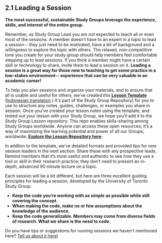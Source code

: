## 2.1 Leading a Session  ##
**The most successful, sustainable Study Groups leverage the experience, skills, and interest of the entire group.** 

Remember, as Study Group Lead you are *not* expected to teach all or even most of the sessions. A member doesn’t have to an expert in a topic to lead a session-- they just need to be motivated, have a bit of background and a willingness to explore the topic with others. The relaxed, non-competitive tone you create for your study group should help members feel comfortable stepping up to lead sessions. If you think a member might have a certain skill or technology to share, invite them to lead a session on it. **Leading a session is a great way for those new to teaching to get some practice in a low-stakes environment-- experience that can be very valuable in an academic career!** 

 To help you plan sessions and organize your materials, and to ensure that all is usable and useful for others, we’ve created this **[Lesson Template](https://github.com/mozillascience/studyGroup/blob/gh-pages/lesson-template.md)** ([Indonesian translation](https://github.com/mozillascience/studyGroup/blob/gh-pages/lesson-template-id.md).) It's part of the Study Group Repository) for you to use to structure any notes, guides, challenges, or examples you share in session. Once you’ve created your lesson notes using the template, and tested out your lesson with your Study Group, we hope you’ll add it to the Study Group Lesson repository.  This repo enables skills-sharing among Study Groups worldwide. Anyone can access these open resources; it’s a way of maximizing the learning potential and power of all our Groups, worldwide. **[Explore the Lesson Repository here](https://github.com/mozillascience/studyGroupLessons)**.  

In additon to the template, we've detailed formats and provided tips for new session leaders in the next section. Share these with any prospective leads. Remind members that it’s most useful and authentic to see how they use a tool or skill in their research practice; they don’t need to present an in-depth, advanced 90 minute lecture on a topic. 

Each session will be a bit different, but here are three excellent guiding principles for leading a session, developed by the University of Toronto Study Group:

* **Keep the code you’re working with as simple as possible while still covering the concept.**
* **When making the code, make no or few assumptions about the knowledge of the audience.**
* **Keep the code generalizable. Members may come from diverse fields of research. What we share is the need to code.**

Do you have tips or suggestions for running sessions we haven't mentioned here? [Tell us about it here!](https://github.com/mozillascience/study-group-onboarding/issues/10)
